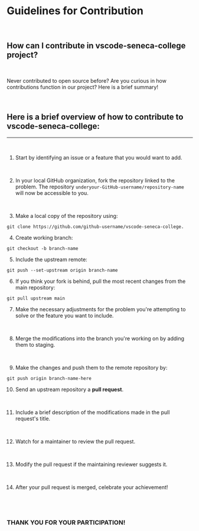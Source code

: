 # Guidelines for Contribution

<br>

## How can I contribute in vscode-seneca-college project?

<br>

Never contributed to open source before? Are you curious in how contributions function in our project?
Here is a brief summary!

<br>

## **Here is a brief overview of how to contribute to vscode-seneca-college:**

---

<br>

1. Start by identifying an issue or a feature that you would want to add.

<br>

2. In your local GitHub organization, fork the repository linked to the problem. The repository `underyour-GitHub-username/repository-name` will now be accessible to you.

<br>

3. Make a local copy of the repository using:

```
git clone https://github.com/github-username/vscode-seneca-college.
```

4. Create working branch:

```
git checkout -b branch-name
```

5. Include the upstream remote:

```
git push --set-upstream origin branch-name
```

6. If you think your fork is behind, pull the most recent changes from the main repository:

```
git pull upstream main
```

7. Make the necessary adjustments for the problem you're attempting to solve or the feature you want to include.

<br>

8. Merge the modifications into the branch you're working on by adding them to staging.

<br>

9. Make the changes and push them to the remote repository by:

```
git push origin branch-name-here
```

10. Send an upstream repository a **pull request**.

<br>

11. Include a brief description of the modifications made in the pull request's title.

<br>

12. Watch for a maintainer to review the pull request.

<br>

13. Modify the pull request if the maintaining reviewer suggests it.

<br>

14. After your pull request is merged, celebrate your achievement!

## <br>

### THANK YOU FOR YOUR PARTICIPATION!
